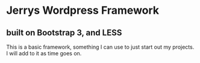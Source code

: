 # Jerrys Wordpress Framework
## built on Bootstrap 3, and LESS
This is a basic framework, something I can use to just start out my projects. I will add to it as time goes on. 
